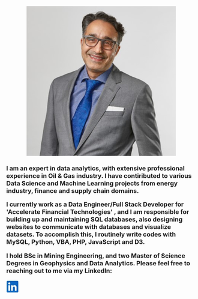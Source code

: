 <style>
.green {
    color: green;
    font-weight:700;
    font-size: 30px;
}
</style>  
  
  <div class="green" align="center">
  <a href="https://accelerateshares.com/team/management/">
    <kbd><img align="center" src="hgerami.jpg" /></kbd>
  </a>
</div>
<h3>
<p>
I am an expert in data analytics, with extensive professional experience in Oil & Gas industry. 
I have contiributed to various Data Science and Machine Learning projects from energy industry, finance and supply chain domains.
</p>
<p> I currently work as a Data Engineer/Full Stack Developer for 'Accelerate Financial Technologies' , and I am responsible for building up and maintaining SQL databases, also designing websites to communicate with databases and visualize datasets. To accomplish this, I routinely write codes with MySQL, Python, VBA, PHP, JavaScript and D3.
<p> I hold BSc in Mining Engineering, and two Master of Science Degrees in Geophysics and Data Analytics. Please feel free to reaching out to me via my LinkedIn: <p>
  <a href="https://www.linkedin.com/in/jeremy-homayoun-gerami-36057930/ ">
  <img align="center" src="LinkedIn.jpg" />
  
  </a>
  
</h3>

